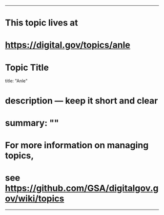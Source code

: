
---
# This topic lives at
# https://digital.gov/topics/anle

# Topic Title
title: "Anle"

# description — keep it short and clear
# summary: ""


# For more information on managing topics,
# see https://github.com/GSA/digitalgov.gov/wiki/topics
---